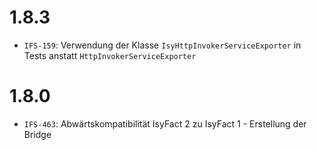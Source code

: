 # 1.8.3
- `IFS-159`: Verwendung der Klasse `IsyHttpInvokerServiceExporter` in Tests anstatt `HttpInvokerServiceExporter`

# 1.8.0
- `IFS-463`: Abwärtskompatibilität IsyFact 2 zu IsyFact 1 - Erstellung der Bridge


